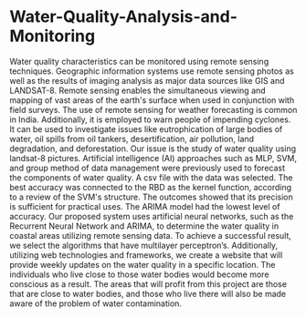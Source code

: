 # Water-Quality-Analysis-and-Monitoring

Water quality characteristics can be monitored using remote sensing techniques. Geographic information systems use remote sensing photos as well as the results
of imaging analysis as major data sources like GIS and LANDSAT-8. Remote sensing enables the simultaneous viewing and mapping of vast areas of the earth's surface 
when used in conjunction with field surveys. 
The use of remote sensing for weather forecasting is common in India. Additionally, it is employed to warn people of impending cyclones. It can be used to investigate
issues like eutrophication of large bodies of water, oil spills from oil tankers, desertification, air pollution, land degradation, and deforestation. Our issue is the
study of water quality using landsat-8 pictures. Artificial intelligence (AI) approaches such as MLP, SVM, and group method of data management were previously used to
forecast the components of water quality.
A csv file with the data was selected. The best accuracy was connected to the RBD as the kernel function, according to a review of the SVM's structure. The outcomes 
showed that its precision is sufficient for practical uses. The ARIMA model had the lowest level of accuracy. Our proposed system uses artificial neural networks, 
such as the Recurrent Neural Network and ARIMA, to determine the water quality in coastal areas utilizing remote sensing data. To achieve a successful result, we select 
the algorithms that have multilayer perceptron’s. Additionally, utilizing web technologies and frameworks, we create a website that will provide weekly updates on the 
water quality in a specific location. 
The individuals who live close to those water bodies would become more conscious as a result. The areas that will profit from this project are those that are close 
to water bodies, and those who live there will also be made aware of the problem of water contamination.
